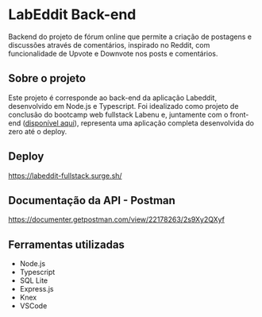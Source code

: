 # LabEddit Back-end

Backend do projeto de fórum online que permite a criação de postagens e discussões através de comentários, inspirado no Reddit, com funcionalidade de Upvote e Downvote nos posts e comentários.

## Sobre o projeto

Este projeto é corresponde ao back-end da aplicação Labeddit, desenvolvido em Node.js e Typescript. Foi idealizado como projeto de conclusão do bootcamp web fullstack Labenu e, juntamente com o front-end ([disponível aqui](https://github.com/LudmilaASouza/projeto-labEddit-frontend)), representa uma aplicação completa desenvolvida do zero até o deploy.

## Deploy

https://labeddit-fullstack.surge.sh/

## Documentação da API - Postman

https://documenter.getpostman.com/view/22178263/2s9Xy2QXyf

## Ferramentas utilizadas

- Node.js
- Typescript
- SQL Lite
- Express.js
- Knex
- VSCode
